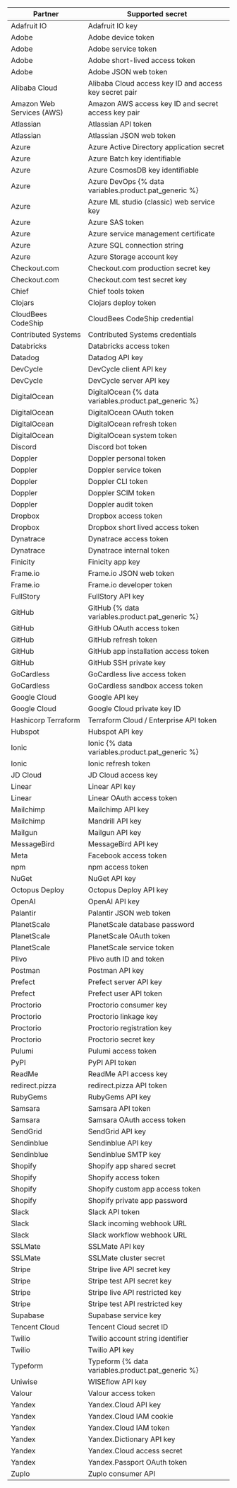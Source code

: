 Partner | Supported secret
--- | ---
Adafruit IO | Adafruit IO key
Adobe | Adobe device token
Adobe | Adobe service token
Adobe | Adobe short-lived access token
Adobe | Adobe JSON web token
Alibaba Cloud | Alibaba Cloud access key ID and access key secret pair
Amazon Web Services (AWS) | Amazon AWS access key ID and secret access key pair
Atlassian | Atlassian API token
Atlassian | Atlassian JSON web token
Azure | Azure Active Directory application secret
Azure | Azure Batch key identifiable
Azure | Azure CosmosDB key identifiable
Azure | Azure DevOps {% data variables.product.pat_generic %}
Azure | Azure ML studio (classic) web service key
Azure | Azure SAS token
Azure | Azure service management certificate
Azure | Azure SQL connection string
Azure | Azure Storage account key
Checkout.com | Checkout.com production secret key
Checkout.com | Checkout.com test secret key
Chief | Chief tools token
Clojars | Clojars deploy token
CloudBees CodeShip | CloudBees CodeShip credential
Contributed Systems | Contributed Systems credentials
Databricks | Databricks access token
Datadog | Datadog API key
DevCycle | DevCycle client API key
DevCycle | DevCycle server API key
DigitalOcean | DigitalOcean {% data variables.product.pat_generic %}
DigitalOcean | DigitalOcean OAuth token
DigitalOcean | DigitalOcean refresh token
DigitalOcean | DigitalOcean system token
Discord | Discord bot token
Doppler | Doppler personal token
Doppler | Doppler service token
Doppler | Doppler CLI token
Doppler | Doppler SCIM token
Doppler | Doppler audit token
Dropbox | Dropbox access token
Dropbox | Dropbox short lived access token
Dynatrace | Dynatrace access token
Dynatrace | Dynatrace internal token
Finicity | Finicity app key
Frame.io | Frame.io JSON web token
Frame.io| Frame.io developer token
FullStory| FullStory API key
GitHub | GitHub {% data variables.product.pat_generic %}
GitHub | GitHub OAuth access token
GitHub | GitHub refresh token
GitHub | GitHub app installation access token
GitHub | GitHub SSH private key
GoCardless | GoCardless live access token
GoCardless | GoCardless sandbox access token
Google Cloud | Google API key
Google Cloud | Google Cloud private key ID
Hashicorp Terraform | Terraform Cloud / Enterprise API token
Hubspot | Hubspot API key
Ionic | Ionic {% data variables.product.pat_generic %}
Ionic | Ionic refresh token
JD Cloud | JD Cloud access key
Linear | Linear API key
Linear | Linear OAuth access token
Mailchimp | Mailchimp API key
Mailchimp | Mandrill API key
Mailgun | Mailgun API key
MessageBird | MessageBird API key
Meta | Facebook access token
npm | npm access token
NuGet | NuGet API key
Octopus Deploy | Octopus Deploy API key
OpenAI | OpenAI API key
Palantir | Palantir JSON web token
PlanetScale | PlanetScale database password
PlanetScale | PlanetScale OAuth token
PlanetScale | PlanetScale service token
Plivo | Plivo auth ID and token
Postman | Postman API key
Prefect | Prefect server API key
Prefect | Prefect user API token
Proctorio | Proctorio consumer key
Proctorio | Proctorio linkage key
Proctorio | Proctorio registration key
Proctorio | Proctorio secret key
Pulumi | Pulumi access token
PyPI | PyPI API token
ReadMe | ReadMe API access key
redirect.pizza | redirect.pizza API token
RubyGems | RubyGems API key
Samsara | Samsara API token
Samsara | Samsara OAuth access token
SendGrid | SendGrid API key
Sendinblue | Sendinblue API key
Sendinblue | Sendinblue SMTP key
Shopify | Shopify app shared secret
Shopify | Shopify access token
Shopify | Shopify custom app access token
Shopify | Shopify private app password
Slack | Slack API token
Slack | Slack incoming webhook URL
Slack | Slack workflow webhook URL
SSLMate | SSLMate API key
SSLMate | SSLMate cluster secret
Stripe | Stripe live API secret key
Stripe | Stripe test API secret key
Stripe | Stripe live API restricted key
Stripe | Stripe test API restricted key
Supabase | Supabase service key
Tencent Cloud | Tencent Cloud secret ID
Twilio | Twilio account string identifier
Twilio | Twilio API key
Typeform | Typeform {% data variables.product.pat_generic %}
Uniwise | WISEflow API key 
Valour | Valour access token
Yandex | Yandex.Cloud API key	
Yandex | Yandex.Cloud IAM cookie	
Yandex | Yandex.Cloud IAM token	
Yandex | Yandex.Dictionary API key	
Yandex | Yandex.Cloud access secret	
Yandex | Yandex.Passport OAuth token	
Zuplo | Zuplo consumer API
